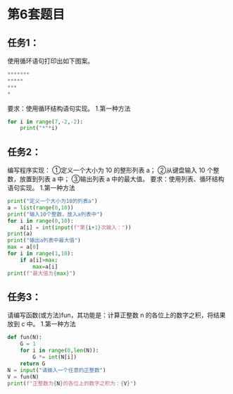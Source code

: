 # 第6套题目
## 任务1：
使用循环语句打印出如下图案。
```python
*******
*****
***
*
```
要求：使用循环结构语句实现。
1.第一种方法
```python
for i in range(7,-2,-2):
    print("*"*i)
```
## 任务2：
编写程序实现：
①定义一个大小为 10 的整形列表 a；
②从键盘输入 10 个整数，放置到列表 a 中；
③输出列表 a 中的最大值。
要求：使用列表、循环结构语句实现。
1.第一种方法
```python
print("定义一个大小为10的列表a")
a = list(range(0,10))
print("输入10个整数，放入a列表中")
for i in range(0,10):
    a[i] = int(input(f"第{i+1}次输入："))
print(a)
print("输出a列表中最大值")
max = a[0]
for i in range(1,10):
    if a[i]>max:
        max=a[i]
print(f"最大值为{max}")
```
## 任务3：
请编写函数(或方法)fun，其功能是：计算正整数 n 的各位上的数字之积，将结果放到 c 中。
1.第一种方法
```python
def fun(N):
    G = 1
    for i in range(0,len(N)):
        G *= int(N[i])
    return G
N = input("请输入一个任意的正整数")
V = fun(N)
print(f"正整数为{N}的各位上的数字之积为：{V}")
```

